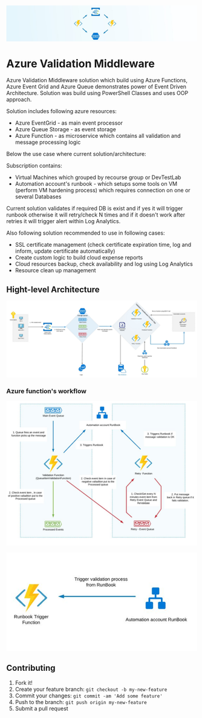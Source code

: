 
![logo header](https://raw.githubusercontent.com/Boriszn/AzureValidationMiddleware/master/src/assets/img/logo-header.jpg  "logo header")

# Azure Validation Middleware  

Azure Validation Middleware solution which build using Azure Functions, Azure Event Grid and Azure Queue demonstrates power of Event Driven Architecture.
Solution was build using PowerShell Classes and uses OOP approach.  

Solution includes following azure resources:
- Azure EventGrid - as main event processor 
- Azure Queue Storage - as event storage
- Azure Function - as microservice which contains all validation and message processing logic

Below the use case where current solution/architecture: 

Subscription contains:
- Virtual Machines which grouped by recourse group or DevTestLab 
- Automation account's runbook - which setups some tools on VM
(perform VM hardening process) which requires connection on one or several Databases 

Current solution validates if required DB is exist and if yes it will trigger runbook otherwise it will retry/check N times 
and if it doesn't work after retries it will trigger alert within Log Analytics.

Also following solution recommended to use in following cases: 

- SSL certificate management (check certificate expiration time, log and inform, update certificate automatically)
- Create custom logic to build cloud expense reports  
- Cloud resources backup, check availability and log using Log Analytics   
- Resource clean up management 

## Hight-level Architecture 

![Azure Validation Middleware](https://raw.githubusercontent.com/Boriszn/AzureValidationMiddleware/master/src/assets/img/event-driven-architecture-main.jpg   "Azure Validation Middleware")

### Azure function's workflow  

![Azure function's workflow](https://raw.githubusercontent.com/Boriszn/AzureValidationMiddleware/master/src/assets/img/event-queue-functions-workflow.jpg   "Azure function's workflow")

![Runbook workflow triggering](https://raw.githubusercontent.com/Boriszn/AzureValidationMiddleware/master/src/assets/img/event-queue-functions-workflow-runbook.jpg  "Runbook workflow triggering")

## Contributing

1. Fork it!
2. Create your feature branch: `git checkout -b my-new-feature`
3. Commit your changes: `git commit -am 'Add some feature'`
4. Push to the branch: `git push origin my-new-feature`
5. Submit a pull request